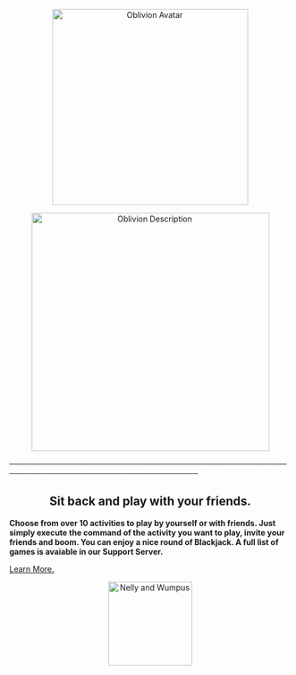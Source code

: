 <p align="center">
    <img width="350" src="https://cdn.discordapp.com/attachments/1033407106725970014/1039263926082343053/imageedit_1_4128404196.png" alt="Oblivion Avatar">
</p>
<p align="center">
    <img width="425" src="https://cdn.discordapp.com/attachments/1033407106725970014/1039263925620981851/imageedit_3_6550287866.png" alt="Oblivion Description">
</p>

────────────────────────────────────────────────────────────────────────────────────

<h2 align="center">Sit back and play with your friends.</h2>

**Choose from over 10 activities to play by yourself or with friends. Just simply execute the command of the activity you want to play, invite your friends and boom. You can enjoy a nice round of Blackjack. A full list of games is avaiable in our Support Server.**

[Learn More.](https://discord.gg/r2XgZRFnpv)

<p align="center">
    <img width="150" src="https://cdn.discordapp.com/attachments/1033407106725970014/1037831854247645305/5452-gaming1.gif" alt="Nelly and Wumpus">
</p>
